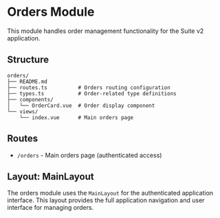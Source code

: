 # Orders Module

This module handles order management functionality for the Suite v2 application.

## Structure

```
orders/
├── README.md
├── routes.ts          # Orders routing configuration
├── types.ts           # Order-related type definitions
├── components/
│   └── OrderCard.vue  # Order display component
└── views/
    └── index.vue      # Main orders page
```

## Routes

- `/orders` - Main orders page (authenticated access)

## Layout: MainLayout

The orders module uses the `MainLayout` for the authenticated application interface. This layout provides the full application navigation and user interface for managing orders.
